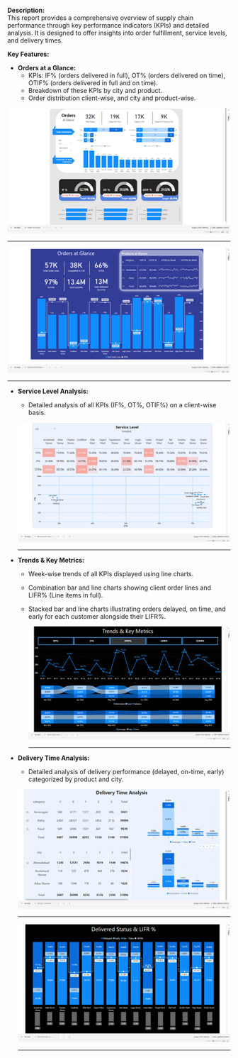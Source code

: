 **Description:**  
This report provides a comprehensive overview of supply chain performance through key performance indicators (KPIs) and detailed analysis. It is designed to offer insights into order fulfillment, service levels, and delivery times.

**Key Features:**

- **Orders at a Glance:**
  - KPIs: IF% (orders delivered in full), OT% (orders delivered on time), OTIF% (orders delivered in full and on time).
  - Breakdown of these KPIs by city and product.
  - Order distribution client-wise, and city and product-wise.
 
![Orders at Glance](images/Orders%20at%20Glance.png)

---

![Orders & Products at Glance](images/Orders%20&%20Products%20at%20Glance.png)

---

- **Service Level Analysis:**
  - Detailed analysis of all KPIs (IF%, OT%, OTIF%) on a client-wise basis.
 
  ![Service level Analysis](images/Service%20level%20Analysis.png)

  ---

- **Trends & Key Metrics:**
  - Week-wise trends of all KPIs displayed using line charts.
  - Combination bar and line charts showing client order lines and LIFR% (Line items in full).
  - Stacked bar and line charts illustrating orders delayed, on time, and early for each customer alongside their LIFR%.
 
    ![Trends & Key Metrics](images/Trends%20&%20Key%20Metrics.png)

    ---

- **Delivery Time Analysis:**
  - Detailed analysis of delivery performance (delayed, on-time, early) categorized by product and city.
 
  ![Delivery Time Analysis](images/Delivery%20Time%20Analysis.png)

  ---

  ![Delivered Status & LIFR Ratio](images/Delivered%20Status%20&%20LIFR%20Ratio.png)

  ---
